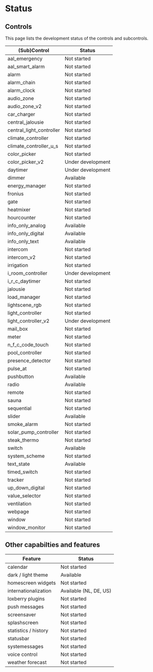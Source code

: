 # Status

## Controls

This page lists the development status of the controls and subcontrols.

| (Sub)Control             | Status            |
|--------------------------|-------------------|
| aal_emergency            | Not started       |
| aal_smart_alarm          | Not started       |
| alarm                    | Not started       |
| alarm_chain              | Not started       |
| alarm_clock              | Not started       |
| audio_zone               | Not started       |
| audio_zone_v2            | Not started       |
| car_charger              | Not started       |
| central_jalousie         | Not started       |
| central_light_controller | Not started       |
| climate_controller       | Not started       |
| climate_controller_u_s   | Not started       |
| color_picker             | Not started       |
| color_picker_v2          | Under development |
| daytimer                 | Under development |
| dimmer                   | Available         |
| energy_manager           | Not started       |
| fronius                  | Not started       |
| gate                     | Not started       |
| heatmixer                | Not started       |
| hourcounter              | Not started       |
| info_only_analog         | Available         |
| info_only_digital        | Available         |
| info_only_text           | Available         |
| intercom                 | Not started       |
| intercom_v2              | Not started       |
| irrigation               | Not started       |
| i_room_controller        | Under development |
| i_r_c_daytimer           | Not started       |
| jalousie                 | Not started       |
| load_manager             | Not started       |
| lightscene_rgb           | Not started       |
| light_controller         | Not started       |
| light_controller_v2      | Under development |
| mail_box                 | Not started       |
| meter                    | Not started       |
| n_f_c_code_touch         | Not started       |
| pool_controller          | Not started       |
| presence_detector        | Not started       |
| pulse_at                 | Not started       |
| pushbutton               | Available         |
| radio                    | Available         |
| remote                   | Not started       |
| sauna                    | Not started       |
| sequential               | Not started       |
| slider                   | Available         |
| smoke_alarm              | Not started       |
| solar_pump_controller    | Not started       |
| steak_thermo             | Not started       |
| switch                   | Available         |
| system_scheme            | Not started       |
| text_state               | Available         |
| timed_switch             | Not started       |
| tracker                  | Not started       |
| up_down_digital          | Not started       |
| value_selector           | Not started       |
| ventilation              | Not started       |
| webpage                  | Not started       |
| window                   | Not started       |
| window_monitor           | Not started       |

## Other capabilties and features

| Feature                  | Status                 |
|--------------------------|------------------------|
| calendar                 | Not started            |
| dark / light theme       | Available              |
| homescreen widgets       | Not started            |
| internationalization     | Available (NL, DE, US) |
| loxberry plugins         | Not started            |
| push messages            | Not started            |
| screensaver              | Not started            |
| splashscreen             | Not started            |
| statistics / history     | Not started            |
| statusbar                | Not started            |
| systemessages            | Not started            |
| voice control            | Not started            |
| weather forecast         | Not started            |
